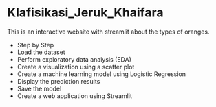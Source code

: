 # Klafisikasi_Jeruk_Khaifara
This is an interactive website with streamlit about the types of oranges.
- Step by Step
- Load the dataset
- Perform exploratory data analysis (EDA)
- Create a visualization using a scatter plot
- Create a machine learning model using Logistic Regression
- Display the prediction results
- Save the model
- Create a web application using Streamlit
